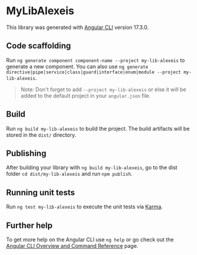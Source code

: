 # MyLibAlexeis

This library was generated with [Angular CLI](https://github.com/angular/angular-cli) version 17.3.0.

## Code scaffolding

Run `ng generate component component-name --project my-lib-alexeis` to generate a new component. You can also use `ng generate directive|pipe|service|class|guard|interface|enum|module --project my-lib-alexeis`.
> Note: Don't forget to add `--project my-lib-alexeis` or else it will be added to the default project in your `angular.json` file. 

## Build

Run `ng build my-lib-alexeis` to build the project. The build artifacts will be stored in the `dist/` directory.

## Publishing

After building your library with `ng build my-lib-alexeis`, go to the dist folder `cd dist/my-lib-alexeis` and run `npm publish`.

## Running unit tests

Run `ng test my-lib-alexeis` to execute the unit tests via [Karma](https://karma-runner.github.io).

## Further help

To get more help on the Angular CLI use `ng help` or go check out the [Angular CLI Overview and Command Reference](https://angular.io/cli) page.
